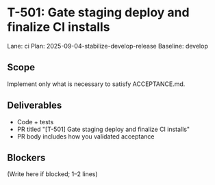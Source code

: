# T-501: Gate staging deploy and finalize CI installs
Lane: ci
Plan: 2025-09-04-stabilize-develop-release
Baseline: develop

## Scope
Implement only what is necessary to satisfy ACCEPTANCE.md.

## Deliverables
- Code + tests
- PR titled "[T-501] Gate staging deploy and finalize CI installs"
- PR body includes how you validated acceptance

## Blockers
(Write here if blocked; 1–2 lines)
